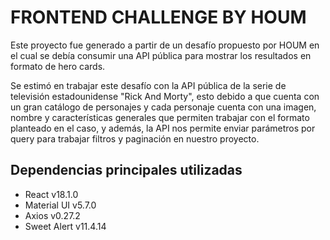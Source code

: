 # FRONTEND CHALLENGE BY HOUM

Este proyecto fue generado a partir de un desafío propuesto por HOUM en el cual se debía consumir una API pública para mostrar los resultados en formato de hero cards.

Se estimó en trabajar este desafío con la API pública de la serie de televisión estadounidense "Rick And Morty", esto debido a que cuenta con un gran catálogo de personajes y cada personaje cuenta con una imagen, nombre y características generales que permiten trabajar con el formato planteado en el caso, y además, la API nos permite enviar parámetros por query para trabajar filtros y paginación en nuestro proyecto.

## Dependencias principales utilizadas

- React v18.1.0
- Material UI v5.7.0
- Axios v0.27.2
- Sweet Alert v11.4.14

